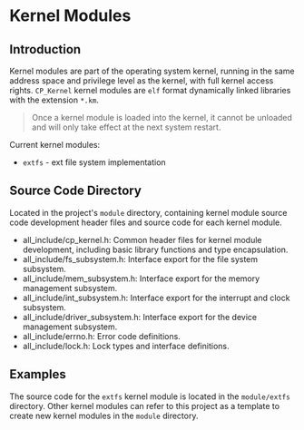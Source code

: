 # Kernel Modules

## Introduction

Kernel modules are part of the operating system kernel, running in the same address space and privilege level as the kernel, with full kernel access rights. 
`CP_Kernel` kernel modules are `elf` format dynamically linked libraries with the extension `*.km`.

> Once a kernel module is loaded into the kernel, it cannot be unloaded and will only take effect at the next system restart.

Current kernel modules:

- `extfs` - ext file system implementation

## Source Code Directory

Located in the project's `module` directory, containing kernel module source code development header files and source code for each kernel module.

* all_include/cp_kernel.h: Common header files for kernel module development, including basic library functions and type encapsulation.
* all_include/fs_subsystem.h: Interface export for the file system subsystem.
* all_include/mem_subsystem.h: Interface export for the memory management subsystem.
* all_include/int_subsystem.h: Interface export for the interrupt and clock subsystem.
* all_include/driver_subsystem.h: Interface export for the device management subsystem.
* all_include/errno.h: Error code definitions.
* all_include/lock.h: Lock types and interface definitions.

## Examples

The source code for the `extfs` kernel module is located in the `module/extfs` directory. Other kernel modules can refer to this project as a template to create new kernel modules in the `module` directory.